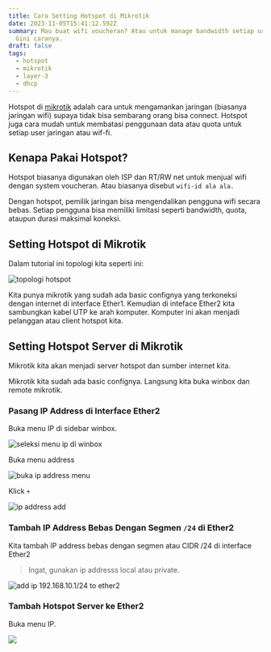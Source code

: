 ```yaml
---
title: Cara Setting Hotspot di Mikrotik
date: 2023-11-05T15:41:12.592Z
summary: Mau buat wifi voucheran? Atau untuk manage bandwidth setiap user wifi?
  Gini caranya.
draft: false
tags:
  - hotspot
  - mikrotik
  - layer-3
  - dhcp
---
```

Hotspot di [mikrotik](/tags/mikrotik) adalah cara untuk mengamankan jaringan (biasanya jaringan wifi) supaya tidak bisa sembarang orang bisa connect. Hotspot juga cara mudah untuk membatasi penggunaan data atau quota untuk setiap user jaringan atau wif-fi.

## Kenapa Pakai Hotspot?

Hotspot biasanya digunakan oleh ISP dan RT/RW net untuk menjual wifi dengan system voucheran. Atau biasanya disebut `wifi-id ala ala.`

Dengan hotspot, pemilik jaringan bisa mengendalikan pengguna wifi secara bebas. Setiap pengguna bisa memiliki limitasi seperti bandwidth, quota, ataupun durasi maksimal koneksi.

## Setting Hotspot di Mikrotik

Dalam tutorial ini topologi kita seperti ini:

![topologi hotspot](/images/uploads/screenshot-from-2023-11-05-16-59-31.png "topologi")

Kita punya mikrotik yang sudah ada basic confignya yang terkoneksi dengan internet di interface Ether1. Kemudian di inteface Ether2 kita sambungkan kabel UTP ke arah komputer. Komputer ini akan menjadi pelanggan atau client hotspot kita.

## Setting Hotspot Server di Mikrotik

Mikrotik kita akan menjadi server hotspot dan sumber internet kita.

Mikrotik kita sudah ada basic confignya. Langsung kita buka winbox dan remote mikrotik.

### Pasang IP Address di Interface Ether2

Buka menu IP di sidebar winbox.

![seleksi menu ip di winbox](/images/uploads/ip-menu.png "menu ip")

Buka menu address

![buka ip address menu](/images/uploads/ip-address-menu.png "ip address menu")

Klick `+`

![ip address add](/images/uploads/ip-address-add.png "add ip address")

### Tambah IP Address Bebas Dengan Segmen `/24` di Ether2

Kita tambah IP address bebas dengan segmen atau CIDR /24 di interface Ether2

> Ingat, gunakan ip addresss local atau private.

![add ip 192.168.10.1/24 to ether2](/images/uploads/add-ip-192.168.10.1-24-to-ether2.png "add ip")



### Tambah Hotspot Server ke Ether2

Buka menu IP.

![](/images/uploads/ip-menu.png)